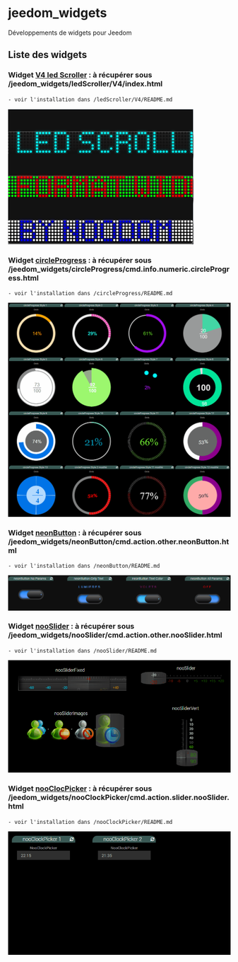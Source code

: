 # jeedom_widgets

Développements de widgets pour Jeedom

## Liste des widgets

### Widget [V4 led Scroller](./ledScroller/V4) : à récupérer sous /jeedom_widgets/ledScroller/V4/index.html

	- voir l'installation dans /ledScroller/V4/README.md

![](ledScroller/V4/doc/images/ledScroller.png) 

### Widget [circleProgress](./circleProgress) : à récupérer sous /jeedom_widgets/circleProgress/cmd.info.numeric.circleProgress.html

	- voir l'installation dans /circleProgress/README.md

![](circleProgress/doc/images/circleProgress.gif) 

### Widget [neonButton](./neonButton) : à récupérer sous /jeedom_widgets/neonButton/cmd.action.other.neonButton.html

	- voir l'installation dans /neonButton/README.md

![](neonButton/doc/images/neonButton.gif) 

### Widget [nooSlider](./nooSlider) : à récupérer sous /jeedom_widgets/nooSlider/cmd.action.other.nooSlider.html

	- voir l'installation dans /nooSlider/README.md

![](nooSlider/doc/images/nooSliderDemo.gif) 

### Widget [nooClocPicker](./nooClockPicker) : à récupérer sous /jeedom_widgets/nooClockPicker/cmd.action.slider.nooSlider.html

	- voir l'installation dans /nooClockPicker/README.md

![](nooClockPicker/doc/images/nooClockPicker.gif) 
